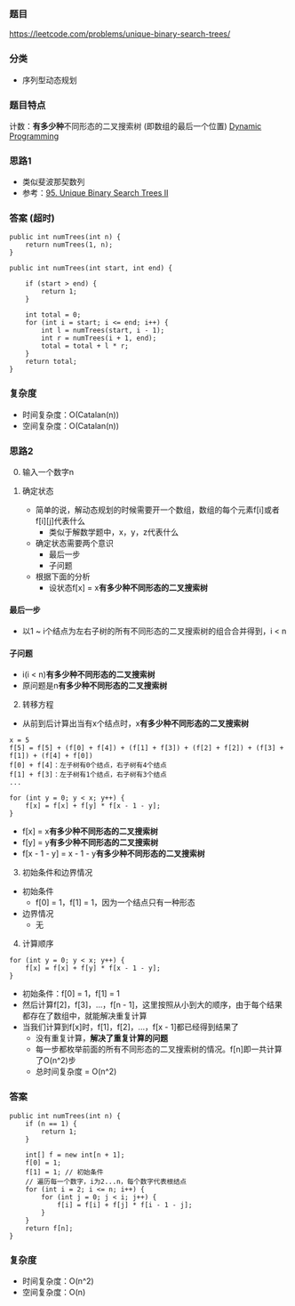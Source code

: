 ### 题目
https://leetcode.com/problems/unique-binary-search-trees/

### 分类
* 序列型动态规划

### 题目特点
计数：**有多少种**不同形态的二叉搜索树 (即数组的最后一个位置) [Dynamic Programming](https://github.com/HolmesJJ/CS2040S-Data-Structures-and-Algorithms/wiki/Dynamic-Programming)

### 思路1
* 类似斐波那契数列
* 参考：[95. Unique Binary Search Trees II](95.%20Unique%20Binary%20Search%20Trees%20II.md)

### 答案 (超时)
```
public int numTrees(int n) {
    return numTrees(1, n);
}

public int numTrees(int start, int end) {
    
    if (start > end) {
        return 1;
    }

    int total = 0;
    for (int i = start; i <= end; i++) {
        int l = numTrees(start, i - 1);
        int r = numTrees(i + 1, end);
        total = total + l * r;
    }
    return total;
}
```

### 复杂度
* 时间复杂度：O(Catalan(n))
* 空间复杂度：O(Catalan(n))

### 思路2
0. 输入一个数字n

1. 确定状态
    * 简单的说，解动态规划的时候需要开一个数组，数组的每个元素f[i]或者f[i][j]代表什么
        * 类似于解数学题中，x，y，z代表什么  
    * 确定状态需要两个意识
        * 最后一步
        * 子问题
    * 根据下面的分析
        * 设状态f[x] = x**有多少种不同形态的二叉搜索树**

#### 最后一步
* 以1 ~ i个结点为左右子树的所有不同形态的二叉搜索树的组合合并得到，i < n

#### 子问题
* i(i < n)**有多少种不同形态的二叉搜索树**
* 原问题是n**有多少种不同形态的二叉搜索树**

2. 转移方程
* 从前到后计算出当有x个结点时，x**有多少种不同形态的二叉搜索树**
```
x = 5
f[5] = f[5] + (f[0] + f[4]) + (f[1] + f[3]) + (f[2] + f[2]) + (f[3] + f[1]) + (f[4] + f[0])
f[0] + f[4]：左子树有0个结点，右子树有4个结点
f[1] + f[3]：左子树有1个结点，右子树有3个结点
...

for (int y = 0; y < x; y++) {
    f[x] = f[x] + f[y] * f[x - 1 - y];
}
```
* f[x] = x**有多少种不同形态的二叉搜索树**
* f[y] = y**有多少种不同形态的二叉搜索树**
* f[x - 1 - y] = x - 1 - y**有多少种不同形态的二叉搜索树**

3. 初始条件和边界情况
* 初始条件
    * f[0] = 1，f[1] = 1，因为一个结点只有一种形态
* 边界情况
    * 无

4. 计算顺序
```
for (int y = 0; y < x; y++) {
    f[x] = f[x] + f[y] * f[x - 1 - y];
}
```
* 初始条件：f[0] = 1，f[1] = 1
* 然后计算f[2]，f[3]，...，f[n - 1]，这里按照从小到大的顺序，由于每个结果都存在了数组中，就能解决重复计算
* 当我们计算到f[x]时，f[1]，f[2]，...，f[x - 1]都已经得到结果了
    * 没有重复计算，**解决了重复计算的问题**
    * 每一步都枚举前面的所有不同形态的二叉搜索树的情况。f[n]即一共计算了O(n^2)步
    * 总时间复杂度 = O(n^2)

### 答案
```
public int numTrees(int n) {
    if (n == 1) {
        return 1;
    }

    int[] f = new int[n + 1];
    f[0] = 1;
    f[1] = 1; // 初始条件
    // 遍历每一个数字，i为2...n，每个数字代表根结点
    for (int i = 2; i <= n; i++) {
        for (int j = 0; j < i; j++) {
            f[i] = f[i] + f[j] * f[i - 1 - j];
        }
    }
    return f[n];
}
```

### 复杂度
* 时间复杂度：O(n^2)
* 空间复杂度：O(n)
